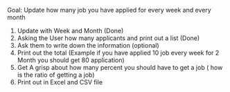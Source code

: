 Goal: Update how many job you have applied for every week and every month
1. Update with Week and Month (Done)
2. Asking the User how many applicants and print out a list (Done)
3. Ask them to write down the information (optional)
4. Print out the total (Example if you have applied 10 job every week for 2 Month you should get 80 application)
5. Get A grisp about how many percent you should have to get a job ( how is the ratio of getting a job)
6. Print out in Excel and CSV file
